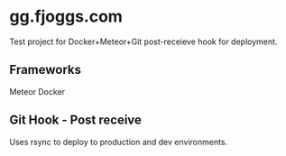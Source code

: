 # gg.fjoggs.com

Test project for Docker+Meteor+Git post-receieve hook for deployment.

## Frameworks
Meteor
Docker

## Git Hook - Post receive
Uses rsync to deploy to production and dev environments.

